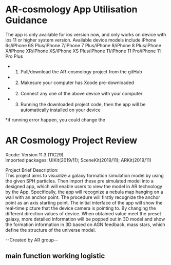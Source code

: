 # AR-cosmology App Utilisation Guidance
The app is only available for ios version now, and only works on device with ios 11 or higher system version. Available device models include iPhone 6s/iPhone 6S Plus/iPhone 7/iPhone 7 Plus/iPhone 8/iPhone 8 Plus/iPhone X/iPhone XR/iPhone XS/iPhone XS Plus/iPhone 11/iPhone 11 Pro/iPhone 11 Pro Plus

  - 1. Pull/download the AR-cosmology project from the gitHub
  - 2. Makesure your computer has Xcode pre-downloaded 
  - 2. Connect any one of the above device with your computer
  - 3. Running the downloaded project code, then the app will be automatically installed on your device  

*if running error happen, you could change the 
  

# AR Cosmology Project Review
Xcode: Version 11.3 (11C29)  
Imported packages: UIKit(2019/11); SceneKit(2019/11); ARKit(2019/11)  
  
Project Brief Description:  
This project aims to visualize a galaxy formation simulation model by using the given SPH particles. Then import these pre simulated model into a designed app, which will enable users to view the model in AR technology by the App. Specifically, the app will recognize a nebula map hanging on a wall with an anchor point. The procedure will firstly recognize the anchor point as an axis starting point. The initial interface of the app will show the real-time picture that the device camera is pointing to. By changing the different direction values of device. When obtained value meet the preset galaxy, more detailed information will be popped out in 3D model and show the formation information in 3D based on AGN feedback, mass stars, which define the structure of the universe model.  

--Created by AR group-- 
## main function working logistic

##
